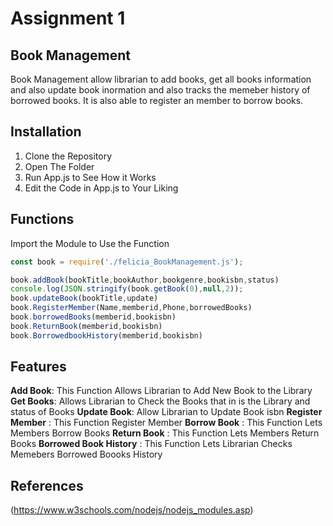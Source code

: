 # Assignment 1
## Book Management 
Book Management allow librarian to add books, get all books information and also update book inormation and also tracks the memeber history of borrowed books.
It is also able to register an member to borrow books. 

## Installation 
1. Clone the Repository
2. Open The Folder 
3. Run App.js to See How it Works 
4. Edit the Code in App.js to Your Liking 

## Functions  
Import the Module to Use the Function
```Javascript
const book = require('./felicia_BookManagement.js');

book.addBook(bookTitle,bookAuthor,bookgenre,bookisbn,status)
console.log(JSON.stringify(book.getBook(0),null,2));
book.updateBook(bookTitle,update)
book.RegisterMember(Name,memberid,Phone,borrowedBooks)
book.borrowedBooks(memberid,bookisbn)
book.ReturnBook(memberid,bookisbn)
book.BorrowedbookHistory(memberid,bookisbn)
```


## Features

**Add Book**: This Function Allows Librarian to Add New Book to the Library 
**Get Books**: Allows Librarian to Check the Books that in is the Library and status of Books
**Update Book**: Allow Librarian to Update Book isbn
**Register Member** : This Function Register Member
**Borrow Book** : This Function Lets Members Borrow Books
**Return Book** : This Function Lets Members Return Books
**Borrowed Book History** : This Function Lets Librarian Checks Memebers Borrowed Boooks History


## References
(https://www.w3schools.com/nodejs/nodejs_modules.asp)
